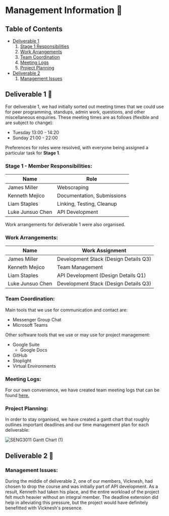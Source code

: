 # Management Information 🍔
## Table of Contents
* [Deliverable 1](#deliverable1)
  1. [Stage 1 Responsibilities](#s1respo)
  2. [Work Arrangements](#warrangements)
  3. [Team Coordination](#teamcoord)
  4. [Meeting Logs](#mlogs)
  5. [Project Planning](#projplan)
* [Deliverable 2](#deliverable2)
  1. [Management Issues](#maniss)
## Deliverable 1 🍟 <a name="deliverable1"></a>
For deliverable 1, we had initially sorted out meeting times that we could use for peer programming, standups, admin work, questions, and other miscellaneous enquiries. These meeting times are as follows (flexible and are subject to change):
* Tuesday 13:00 - 14:20
* Sunday 21:00 - 22:00

Preferences for roles were resolved, with everyone being assigned a particular task for **Stage 1**.
### Stage 1 - Member Responsibilities: <a name="s1respo"></a>
| Name               | Role                       |
| ------------------ |----------------------------|
| James Miller       | Webscraping                |
| Kenneth Mejico     | Documentation, Submissions |
| Liam Staples       | Linking, Testing, Cleanup  |
| Luke Junsuo Chen   | API Development            |

Work arrangements for deliverable 1 were also organised.
### Work Arrangements: <a name="warrangements"></a>
| Name               | Work Assignment                       |
| ------------------ |---------------------------------------|
| James Miller       | Development Stack (Design Details Q3) |
| Kenneth Mejico     | Team Management                       |
| Liam Staples       | API Development (Design Details Q1)   |
| Luke Junsuo Chen   | Development Stack (Design Details Q3) |

### Team Coordination: <a name="teamcoord"></a>
Main tools that we use for communication and contact are:
* Messenger Group Chat
* Microsoft Teams

Other software tools that we use or may use for project management:
* Google Suite
  * Google Docs
* GitHub
* Stoplight
* Virtual Environments

### Meeting Logs: <a name="mlogs"></a>
For our own convenience, we have created team meeting logs that can be found [here.](https://github.com/KennethMejico/SENG3011_McNuggets/blob/main/Reports/Meeting%20Logs.md)

### Project Planning: <a name="projplan"></a>
In order to stay organised, we have created a gantt chart that roughly outlines important deadlines and our time management plan for each deliverable:

![SENG3011 Gantt Chart (1)](https://user-images.githubusercontent.com/53299898/109443085-c7714a00-7a8d-11eb-8ce7-05bab485e1a7.png)

## Deliverable 2 🍟 <a name="deliverable2"></a>
### Management Issues: <a name="maniss"></a>
During the middle of deliverable 2, one of our members, Vicknesh, had chosen to drop the course and was initially part of API development. As a result, Kenneth had taken his place, and the entire workload of the project felt much heavier without an integral member. The deadline extension did help in alleviating this pressure, but the project would have definitely benefitted with Vicknesh's presence.
